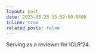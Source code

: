 ```yaml
---
layout: post
date: 2023-08-26 15:59:00-0400
inline: true
related_posts: false
---
```


Serving as a reviewer for ICLR'24.